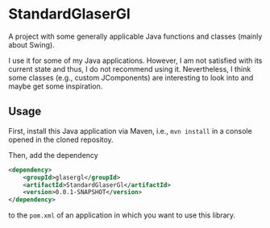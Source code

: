 # StandardGlaserGl
A project with some generally applicable Java functions and classes (mainly about Swing).

I use it for some of my Java applications. However, I am not satisfied with its current state and thus, I do not recommend using it. Nevertheless, I think some classes (e.g., custom JComponents) are interesting to look into and maybe get some inspiration.

## Usage
First, install this Java application via Maven, i.e., `mvn install` in a console opened in the cloned repositoy.

Then, add the dependency
```xml
<dependency>
	<groupId>glasergl</groupId>
	<artifactId>StandardGlaserGl</artifactId>
	<version>0.0.1-SNAPSHOT</version>
</dependency>
```
to the `pom.xml` of an application in which you want to use this library.